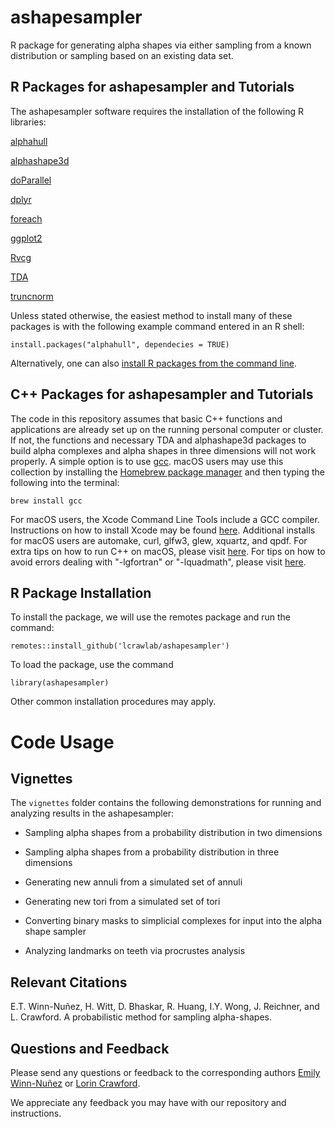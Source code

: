 # ashapesampler

R package for generating alpha shapes via either sampling from a known distribution or sampling based on an existing data set.

## R Packages for ashapesampler and Tutorials

The ashapesampler software requires the installation of the following R libraries:

[alphahull](https://cran.r-project.org/web/packages/alphahull/index.html)

[alphashape3d](https://cran.r-project.org/web/packages/alphashape3d/index.html)

[doParallel](https://cran.r-project.org/web/packages/doParallel/index.html)

[dplyr](https://cran.r-project.org/web/packages/dplyr/index.html)

[foreach](https://cran.r-project.org/web/packages/foreach/index.html)

[ggplot2](https://cran.r-project.org/web/packages/ggplot2/index.html)

[Rvcg](https://cran.r-project.org/web/packages/Rvcg/index.html)

[TDA](https://cran.r-project.org/web/packages/TDA/index.html)

[truncnorm](https://cran.r-project.org/web/packages/truncnorm/index.html)

Unless stated otherwise, the easiest method to install many of these packages is with the following example command entered in an R shell:

    install.packages("alphahull", dependecies = TRUE)

Alternatively, one can also [install R packages from the command line](http://cran.r-project.org/doc/manuals/r-release/R-admin.html#Installing-packages).

## C++ Packages for ashapesampler and Tutorials

The code in this repository assumes that basic C++ functions and applications are already set up on the running personal computer or cluster. If not, the functions and necessary TDA and alphashape3d packages to build alpha complexes and alpha shapes in three dimensions will not work properly. A simple option is to use [gcc](https://gcc.gnu.org/). macOS users may use this collection by installing the [Homebrew package manager](http://brew.sh/index.html) and then typing the following into the terminal:

    brew install gcc

For macOS users, the Xcode Command Line Tools include a GCC compiler. Instructions on how to install Xcode may be found [here](http://railsapps.github.io/xcode-command-line-tools.html). Additional installs for macOS users are automake, curl, glfw3, glew, xquartz, and qpdf. For extra tips on how to run C++ on macOS, please visit [here](http://seananderson.ca/2013/11/18/rcpp-mavericks.html). For tips on how to avoid errors dealing with "-lgfortran" or "-lquadmath", please visit [here](http://thecoatlessprofessor.com/programming/rcpp-rcpparmadillo-and-os-x-mavericks-lgfortran-and-lquadmath-error/).

## R Package Installation

To install the package, we will use the remotes package and run the command:

	remotes::install_github('lcrawlab/ashapesampler')

To load the package, use the command

	library(ashapesampler)

Other common installation procedures may apply.

# Code Usage

## Vignettes

The `vignettes` folder contains the following demonstrations for running and analyzing results in the ashapesampler: 

* Sampling alpha shapes from a probability distribution in two dimensions
* Sampling alpha shapes from a probability distribution in three dimensions
* Generating new annuli from a simulated set of annuli

* Generating new tori from a simulated set of tori

* Converting binary masks to simplicial complexes for input into the alpha shape sampler

* Analyzing landmarks on teeth via procrustes analysis

## Relevant Citations

E.T. Winn-Nuñez, H. Witt, D. Bhaskar, R. Huang, I.Y. Wong, J. Reichner, and L. Crawford. A probabilistic method for sampling alpha-shapes.

## Questions and Feedback

Please send any questions or feedback to the corresponding authors [Emily Winn-Nuñez](mailto:emily_winn-nunez@brown.edu) or [Lorin Crawford](mailto:lcrawford@microsoft.com).

We appreciate any feedback you may have with our repository and instructions.
